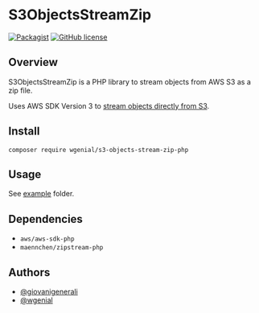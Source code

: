 # S3ObjectsStreamZip

[![Packagist](https://img.shields.io/packagist/v/wgenial/s3-objects-stream-zip-php.svg)](https://packagist.org/packages/wgenial/s3-objects-stream-zip-php)
[![GitHub license](https://img.shields.io/github/license/wgenial/s3-objects-stream-zip-php.svg)](https://github.com/wgenial/s3-objects-stream-zip-php/blob/master/LICENSE)


## Overview
S3ObjectsStreamZip is a PHP library to stream objects from AWS S3 as a zip file.

Uses AWS SDK Version 3 to [stream objects directly from S3](https://docs.aws.amazon.com/aws-sdk-php/v3/guide/service/s3-stream-wrapper.html).


## Install
```
composer require wgenial/s3-objects-stream-zip-php
```

## Usage
See [example](https://github.com/wgenial/s3-objects-stream-zip-php/blob/master/example/index.php) folder.


## Dependencies
* ```aws/aws-sdk-php```
* ```maennchen/zipstream-php```


## Authors
* [@giovanigenerali](https://github.com/giovanigenerali)
* [@wgenial](https://github.com/wgenial)